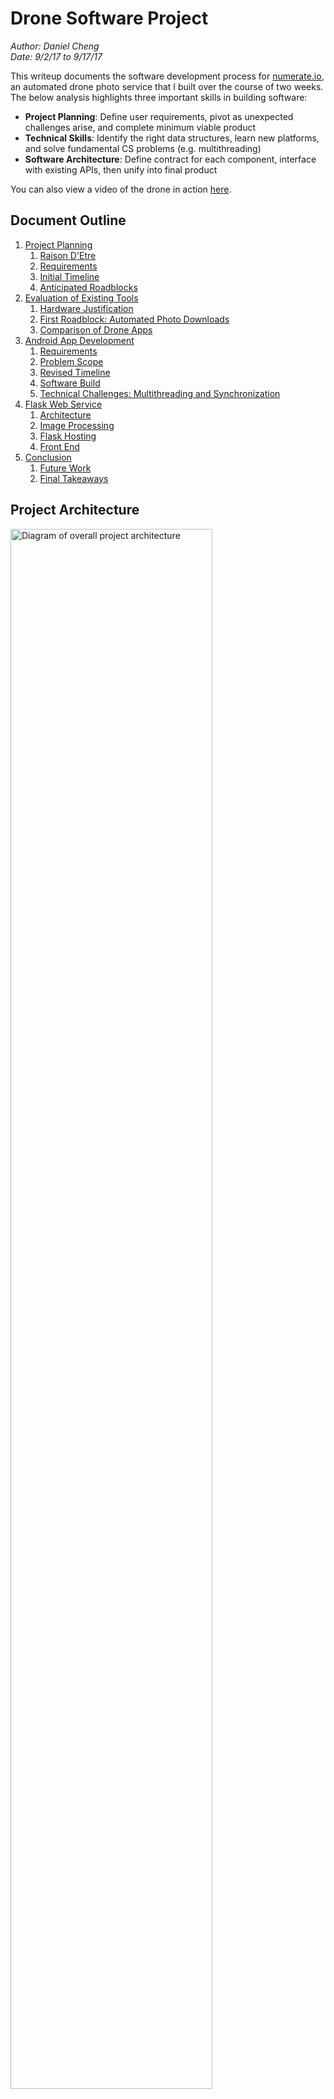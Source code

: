# Drone Software Project
_Author: Daniel Cheng_<br>
_Date: 9/2/17 to 9/17/17_

This writeup documents the software development process for [numerate.io](https://goo.gl/3yVGLa), an automated drone photo service that I built over the course of two weeks. The below analysis highlights three important skills in building software: 
* __Project Planning__: Define user requirements, pivot as unexpected challenges arise, and complete minimum viable product
* __Technical Skills__: Identify the right data structures, learn new platforms, and solve fundamental CS problems (e.g. multithreading)
* __Software Architecture__: Define contract for each component, interface with existing APIs, then unify into final product

You can also view a video of the drone in action [here](https://goo.gl/4taYny).

## Document Outline
1. [Project Planning](#1-project-planning)
   1. [Raison D'Etre](#11-raison-detre)
   2. [Requirements](#12-requirements)
   3. [Initial Timeline](#13-initial-timeline)
   4. [Anticipated Roadblocks](#14-anticipated-roadblocks)
2. [Evaluation of Existing Tools](#2-evaluation-of-existing-tools)
   1. [Hardware Justification](#21-hardware-justification)
   2. [First Roadblock: Automated Photo Downloads](#22-first-roadblock-with-automated-photo-downloads)
   3. [Comparison of Drone Apps](#23-comparison-of-drone-apps)
3. [Android App Development](#3-android-app-development)
   1. [Requirements](#31-requirements)
   2. [Problem Scope](#32-problem-scope)
   3. [Revised Timeline](#33-revised-timeline)
   4. [Software Build](#34-software-build)
   5. [Technical Challenges: Multithreading and Synchronization](#35-technical-challenges-with-multithreading-and-synchronization)
4. [Flask Web Service](#4-flask-web-service)
   1. [Architecture](#41-architecture)
   2. [Image Processing](#42-image-processing)
   3. [Flask Hosting](#43-flask-hosting) 
   4. [Front End](#44-front-end)
5. [Conclusion](#5-conclusion)
   1. [Future Work](#51-future-work)
   2. [Final Takeaways](#52-final-takeaways) 
   
## Project Architecture
<img src="writeup_images/overallarchitecture.png" width="80%" alt="Diagram of overall project architecture"/>

## 1. Project Planning 
### 1.1 Raison D'Etre
Drone adoption has rapidly grown over the last few years, from search-and-rescue missions and aerial surveyance prior to excavation, to automated package delivery and photo shoots for personal enjoyment. 

This project prototypes a drone photo subscription service. The offered service automates photo capture so that subscribers can easily count cars and people in real-time for any location of interest. 

Hence, through this service, subscribers can either: 
1. Request a photo right now for a location of interest 
2. Analyze historical images for a location of interest

What are the user stories behind these two features?

__#1: Why would someone want to request a photo right now?__
* As a city worker, I want to know how many street parking spots are open right now so that I can decide where to park 
* As a commuter, I want to know how long the line is at my local carpooling stop so that I can decide whether to leave now 
* As a working professional, I want to know how long the line is at my favorite restaurant so that I can avoid waiting

__#2: Why would someone want to analyze historical images?__
* As a city engineer, I want to know daily parking occupancy so I increase or decrease parking meter rates 
* As a marketer, I want to understand the demographic distribution of shoppers at IKEA so that I can design more targeted advertisements

These are merely a sampling of potential applications. You can easily envision many other situations that would benefit from such a drone service.

### 1.2 Requirements
Based on the above user stories, my minimum viable product must provide the following two features to users:
1. Request a photo right now
2. Browse current AND historical images for my location of interest 

### 1.3 Initial Timeline
To further breakdown the complexity of this project, I set the following timeline for completing each project component over the course of 16 days.

![Project Timeline](writeup_images/timeline1.png)

_Note:_ All of this was planned as a prototype for purely recreational purposes. Further development into a commercial product would require consideration of FAA regulations around drone flight.

### 1.4 Anticipated Roadblocks 
Having done initial research into consumer drone capabilities, I had found several mobile apps that could automate taking photos and flying predetermined routes (known as "missions"). Thus the work for days 1 through 4 seemed to merely be a matter of execution.

However, I had found no examples of consumer apps allowing for scheduled or triggered missions. I suspected there were potential safety concerns--as well as less demand for this in the hobbyist market (i.e. unless you are flying drones commercially, it seems unlikely that you would need to have fully automated, scheduled drone flights). 

If by Day 5 in my timeline, I indeed could not find an existing product for scheduling drone flight, I had two alternate plans:
1. Build a customized app using [DJI's mobile SDK](https://developer.dji.com/mobile-sdk/)
2. Plan for having a manual release of the drone by a human worker. No matter how automated, this drone service would likely need some human intervention to maintain

## 2. Evaluation of Existing Tools 
### 2.1 Hardware Justification
For this project, I chose to use a DJI drone for two reasons. First, DJI is the clear leader in the consumer drone space, owning perhaps [50% of the North American market](https://www.recode.net/2017/4/14/14690576/drone-market-share-growth-charts-dji-forecast). My project was focused on software rather than hardware--so I wanted to pick the most reliable hardware available, thus avoiding having to troubleshoot flight control or camera issues.

Secondly, DJI offers [programmatic control](https://developer.dji.com/mobile-sdk/documentation/introduction/mobile_sdk_introduction.html) of its drones, opening up the possibility of advanced customized control over the drone's flight. 

Among the DJI drones, I selected the Mavic Pro because of its popularity in taking high-quality aerial photography. As a mid-tier drone, the Mavic Pro also automates many parts of drone piloting, from takeoff and landing to obstacle avoidance and intelligent flight modes. 

Again, the focus of this project was on software and not on hardware--hence I wanted to select a drone that would automate as much of the piloting process as possible. 

<img src="writeup_images/mavicprowithcontroller.png" width="80%" alt="Mavic Pro with Controller"/>

_Note_: For those unfamiliar with drones, you control the drone aircraft (left image) using a remote controller (right image). You then connect your phone to the remote controller, allowing you to not only issue commands directly from an app, but to also view a live camera feed of the drone's point of view.

### 2.2 First Roadblock with Automated Photo Downloads
For the first two days, I experimented with the basics of flying a drone and taking photos. I first confirmed that the image quality was more than sufficient for my photo service (the photos came out as 12000 MP, a resolution far higher than most web browsers need for rendering). Secondly, I tested flying simple automated flights ("missions").

During this phase, I ran into a roadblock with displaying the drone image in real-time on a website. When a photo was captured, the drone would store the images on the SD card loaded on the physical aircraft. However, I needed to trasnfer those photos from the SD card to my mobile device--so that I could then immediately push those photos to my web server (otherwise how could users request a photo for right now?). 

Hence, to deliver on this feature, I sought out a DJI mobile app that could reliably download all images captured during a flight to local phone storage. Photos could then be pushed (using an app like [BotSync](https://play.google.com/store/apps/details?id=com.botsync)) to the EC2 hosting my web server. 

Should this prove impossible, I had a backup plan to install an Eyefi card on the aircraft--so that at the very least, images could automatically transmit once the drone landed in the wifi area. This would incur a slight delay in streaming to the website, but would still allow for fully automated upload of images without human intervention.
 
### 2.3 Comparison of Drone Apps 
Given my first two days of drone exploration, I now focused my efforts on finding an existing mobile app providing functionality to:
1. Take photos while automatically flying a preset flight path (mission)
2. Download photos to phone
3. Schedule and/or trigger missions 

You may ask why I did not immediately attempt to write my own mobile app to accomplish all of my required features. In software development, it is better practice to first use existing libraries and packages instead of writing your own custom solution. First, this can save significant time if you can simply plug in an existing app into your own custom architecture. Second, prebuilt libraries are usually better tested, having gone through multiple iterations before being shared for general use. 

Hence, I wanted to exhaust existing solutions that could achieve the above three criteria, before considering alternate solutions (such as writing my own mobile application). 

[//]: # (check spelling, cost, system availability)

#### Native DJI GO App
<img src="writeup_images/djigoapp1.png" width="65%" alt="DJI Go App"/>

DJI provides its own [DJI GO App](https://www.dji.com/goapp) when flying its drones. This app runs comprehensive startup validation (e.g. compass calibrated, GPS connected), then offers a full suite of in-flight controls, including:
* Single shot, timed shot, and video capture 
* Camera tuning (adjusting focus, exposure, and orientation) 
* Photo caching (download photos to phone storage) 
* Waypoint missions (automatically flying the drone along a predetermined set of GPS coordinates)

Thus the DJI GO App fulfills criteria #2 (download photos), but only partially achieves criteria #1 (automated mission). Although the app could automatically fly the drone along previously visited waypoints, it could not automate photo capture throughout the mission. 

As it turns out, the majority of other consumer apps allow for more advanced control over waypoint missions (criteria #2), but fail to allow for photo downloading (criteria #1). The next section evaluates these feature tradeoffs amongst the most popular DJI drone apps. 

#### Category 1: Hobbyist Apps for Recreational Photography
This first set of apps targets the drone enthusiast market who fly drones solely for personal recreation. In increasing order of price:
1. Airnest 
2. DJI Ultimate Flight
3. Litchi
4. Autopilot

<br>__Airnest__<br>
The [Airnest app](http://www.airnest.com/) is marketed as simply and easy to use with a "Photostop style" interface. For example, for waypoint missions, the app allows users to simply "paint a line" on a map, and the app converts that into mission instructions for the drone.

<img src="writeup_images/airnest.png" width="60%" alt="Airnest App"/><br>

In my user tests, the app unfortunately failed to live up to its promise of being extraordinarily simple and easy to use. Missions could indeed be drawn with the flick of a finger, but editing those missions proved nearly impossible. For example, when I attempted adjust the auto-generated waypoint, I could find only one exact pixel spot where the app would respond to my touch.

Airnest does offer other features for more serious drone enthusiasts, such as flight logging, playback, and health metrics. As a free app, Airnest provides perhaps the best value for a drone hobbyist wishing for customization beyond the native DJI Go App. 

<br>__DJI Ultimate Flight and Litchi__<br>
These next two apps offer very similar features, with [DJI Ultimate Flight](http://djiultimateflight.com/) coming in at $20, and [Litchi](https://flylitchi.com/) at $23-25 depending on the system. These two are the most popular DJI drone apps mentioned in drone enthusiast forums and sites.

The app layout mimics the DJI Go4 App, with a first-person video stream in front, camera options on the side, and toggle menus for capture settings, waypoint behavior, etc.

<img src="writeup_images/djiultimateflight.png" width="60%" alt="DJI Ultimate Flight App"/>

Users can create far more customized and automated missions than would be possible in the native DJI app. This includes:
* Taking pictures (single shot and timed shot) at a waypoint
* Recording video at a waypoint
* Rotating the camera to focus on a point of interest 
* Pausing and hovering at a waypoint

Users simply tap on the map to create a waypoint, then add any of the above actions to that waypoint. A series of such waypoints are then uploaded as a mission to the drone. All that's left is to hit "Run Mission" and the app will fly the drone from start to finish!

<img src="writeup_images/litchi_missionscreen.png" width="60%" alt="Litchi Mission"/>

Hence, DJI Ultimate Flight and Litchi fulfill criteria #2 (automated mission with photos). However, these apps fail to meet criteria #1 (download pictures automatically). Litchi does offer photo caching on iOS, but this feature is not avialable during waypoint missions.

For example, for the waypoint missions, these apps allow you to mark destinations on a map, then convert these into a drone mission--unlike the DJI Go4 App which requires you to fly the drone through all these destinations before rerunning.

<br>__Autopilot__<br>
[Autopilot](https://autoflight.hangar.com/) is by far the most advanced hobbyist app on the market. Users can precisely control every aspect of automated drone flight, from the exact camera angle and focus to the curvature and descent of flight between waypoints. Autopilot also offers tracking of other drones within the area, on top of flight recording and logging.

<img src="writeup_images/autopilot.png" width="65%" alt="Autopilot"/>

The priciest of all these apps ($29.99), Autopilot is ideally suited for those who need advanced automated flight control beyond what Litchi and DJI Ultimate Flight can offer. The learning curve is steeper due to the increased complexity offered for mission planning.

Despite its advanced features, Autopilot does not offer automatic photo download either during waypoint missions, hence failing criteria #2.

#### Category 2: Commercial Apps for Surveying and Mapping
This second set of apps targets professional or enterprise customers who fly drones to survey and map landscapes. These apps enable users to automate flight paths for large areas of land: Mark a rectangular grid on the map, and the app will automatically calculate the path, speed, and frequency of photo capture.

Thus, instead of allowing users to customize every point along the mission, these apps determine the optimal path so that the resulting photos can be used to generate high-resolution stitched images and 3D models of the landscape. In increasing order of cost:
1. PrecisionFlight
2. Pix4Dcapture
3. DroneDeploy

<br>__PrecisionFlight__<br>
Deployed by PrecisionHawk, this free [PrecisionFlight app](http://www.precisionhawk.com/precisionflight) is straightforward to use: Simply touch and drag to mark the survey area on the map, then the app will automatically generate a waypoint mission to fly. There are no additional capabilities for customizing camera focus or gimbal rotation--the app simply flies the drone over the desired area and captures the images required to generate a high-resolution image of the area.
<img src="writeup_images/precisionflight.png" width="65%" alt="PrecisionFlight"/>

<br>__Pix4Dcapture__<br>
Another free app, [Pix4Dcapture](https://pix4d.com/product/pix4dcapture/), offers more control over missions than FlyingPrecision does. Upon opening the app, users select from various mission layouts to suit their surveying needs.
<img src="writeup_images/pix4dcapture.png" width="65%" alt="Pix4Dcapture"/>

As evident in the above screenshot, everything in the app is geared towards the post-processing stage, in which photos are transformed into 2D maps and 3D models. In the words of one of the supported reps that I contacted regarding this app:
> Pix4Dcapture is a great flight planning app we provide free [but] you are free to use other applications if they better suit your needs. It is our Pix4Dmapper software that is the premier solution for photogrammetry, and as long as you are able to capture your images with the correct overlap and quality, you can process with Pix4Dmapper. 

Among the apps I surveyed, Pix4D was the only one that offered complete functional photo caching on both Android and iOS. Upon mission completion, all photos are streamed to the corresponding mission folder on internal storage, before being uploaded to Pix4D cloud for 3D modeling.

<br>__DroneDeploy__<br>
The [DroneDeploy](https://www.dronedeploy.com/app.html) app lands users on a demo mission showcasing the app's ability to map a large Midwest farm. Offering a free Explorer tier followed by a $99 per month Pro tier, DroneDeploy offers the most advanced mapping features of all apps considered. This includes automatic area and volume measurements, NDVI calculations, and 3D exports. 

<img src="writeup_images/dronedeploy.png" width="65%" alt="DroneDeploy"/>

Although DroneDeploy offered perhaps the best mapping features on the app market, I ran into similar issues with photo caching, in which the app automatically generated hundreds for photos for a mission, but required manual extraction of images from the SD card in order to process. 

#### Conclusion of Drone App Evaluation 
After thoroughly testing all of these drone apps, I concluded that no existing app could fulfill the minimum criteria necessary for my drone service.

Litchi came closest with its mission planning interface and automated flights, but failed to offer photo downloading during missions--essential for immediate streaming to my website. 

Pix4D was a close second since it automatically downloaded images to the phone upon completion of the mission, but its mission planning was not flexible enough for my needs. Because the app was meant for surveying a region, the quality and rate of image capture was locked away in a black box--hence I had no ability to customize taking pictures at different angles and speeds. 

Finally, none of the apps offered a way to schedule or trigger a mission (through a medium like SMS). Ultimately, you would still have to manually press a button to start the mission.

__***I now had to rapidly pivot from my original development plan and build my own Android app to fulfill the project requirements.***__ 

## 3. Android App Development
### 3.1 Requirements
Given the limited timeframe, I needed to carefully identify the exact requirements for my custom app. I was _not_ designing a user-facing app like Litchi, with a complete UI, product validation, forms for custom missions, and so on. Rather, I only had to build the following list of features: 

_Rebuilding Features Available in Existing Apps_<br>
* __Mission Automation__: Take off from ground, fly preset route while taking photos, then return home and land 
* __Photo Download__: Photos should automatically download to the phone's internal storage 
* __Image Quality__: Camera should auto focus throughout to ensure quality photos

_Adding New Features_<br> 
* __Scheduled Missions__: Schedule a mission to run every 5/10/15 minutes
* __Triggered Missions__: Use SMS to trigger the mission
* __Photo Compression__: Reduce photo size from 5 MB to 0.5 MB to speed up transfer
* __Photo Transfer__: Push downloaded photos to EC2 server


### 3.2 Problem Scope
Before jumping into coding all of these functions, I first identified how each requirement mapped to an existing class or method in the [DJI mobile SDK](https://developer.dji.com/mobile-sdk/documentation/introduction/index.html). For any software engineering project, it is a best practice to evaluate the feasibility of each component beforehand--instead of discovering halfway through the project that the most crucial part is not possible. 

_Rebuilding Features Available in Existing Apps_<br>

Feature | DJI SDK Class | DJI SDK Method
------- | --------- | ----------
Mission Automation | MissionBuilder | addWaypoint, addAction, loadMission, startMission 
Photo Download | MediaManager | onNewFile, fetchFileData
Image Quality | Camera | setFocusmode

_Adding New Features_<br> 

Feature | Android Package
------- | ---------------
Scheduled Missions | Timer
Triggered Missions | BroadcastReceiver / SMS Manager
Photo Compression | ImageUtil
Photo Transfer| JSch

During this phase, I reviewed the sample [DJI tutorials](https://developer.dji.com/mobile-sdk/documentation/introduction/index.html), then identified troubleshooting resources, such as the [DJI developer forum] (http://forum.dev.dji.com) and [DJI posts on Stack Overflow] (https://stackoverflow.com/questions/tagged/dji-sdk). I also contacted DJI support to validate the most essential feature for my app (i.e. that photos could be automatically downloaded during mission execution).

### 3.3 Revised Timeline
Once I determined that the DJI mobile SDK could implement all of my required features, I adjusted my initial timeline to account for the effort required to write an Android application. 

At this point, six days had elapsed already. Given that I had not worked with Android before, an initial prototype would take, at minimum, three days--and a would likely take closer to five or six days to iron out any bugs. Hence, to accommodate app development, I had to eliminate several features in my initial timeline, including:
* Automated MMS photo sharing 
* Setting up subscription service 
* Prototyping system for multiple drones 

These were nice-to-have features in a beta version of the app--but were not necessary for the alpha version. Recall the requirements for this drone service:
> 1. Request a photo right now
> 2. Browse current AND historical images for my location of interest 

Hence I chose to divert the majority of my remaining time into this custom Android app, to ensure I could achieve the above two criteria. 

Finally, I also deprioritized writing code to automatically parse and count cars in these drone images. This was again a nice-to-have feature, but not strictly necessary. For example, users of this service could easily take a look at a photo of street parking and tell if any parking spots were open. Automatic object recognition was not strictly necessary for the success of this project prototype.  

Thus my revised timeline was as follows: 

![Project Timeline](writeup_images/timeline2.png)

### 3.4 Software Build 
I chose Android as the development platform for two reasons:
1. __Existing Hardware__: I had an Android phone readily available for installing and debugging 
2. __Developer Control__: I valued Android having more flexibility than iOS (e.g. having more control to save photos in any folder of the file system, having the ability to publish app directly to the Marketplace)

As I had no direct Android app development experience--and given the limited timeframe for project completion--I copied the existing codebase from DJI's [QuickStart Guide](https://developer.dji.com/mobile-sdk/documentation/quick-start/index.html) and [camera tutorial](https://developer.dji.com/mobile-sdk/documentation/android-tutorials/index.html). Rather than spending my limited time setting up product registration, drone connectivity, and live-camera streaming, I simply enhanced the existing tutorial to address my needs.

Below is a breakdown of which app features were successfully completed each day:
<br><br>__Day 7__:
<br>[x] Compile and run tutorials 
<br>[x] Set up live video stream 
<br>[x] Create button to take one photo during drone flight

__Day 8__:
<br>[x] Set optimal focus for photos
<br>[x] Automatically take off and land
<br>[x] Download photos to internal storage 

__Day 9__:
<br>[x] Add waypoints based on GPS coordinates
<br>[x] Add custom actions at each waypoint (start timed shot, rotate gimbal, etc.) 
<br>[x] Upload multiple waypoints as one mission to the flight controller 

__Day 10__:
<br>[x] Create timer to trigger mission every 5/10/15 minutes 
<br>[x] Create broadcast receiver to listen for SMS trigger kicking off mission 
<br>[x] Test complete execution of mission with automatic timed shots 

__Day 11__:
<br>[x] Resize images from 5 MB to 0.2 MB 
<br>[x] Post resized images to EC2 server backend 
<br>[x] Test complete execution of mission 

__Days 12 - 14__: 
<br>[x] Troubleshoot multithreading and bandwidth issues with downloading photos 

As evident in the above timeline, I completed the app prototype within the expected timeframe of five days, but I ran into an unexpected technical challenge with downloading photos that required several additional days to troubleshoot. 


### 3.5 Technical Challenges with Multithreading and Synchronization
#### Debugging the Problem 
During my first code iteration, I used callbacks to automatically triggered photo download to local phone storage. That is, whenever the DJI camera app generated a new photo, it would automatically start downloading the photo:
```java 
camera.setMediaFileCallback(new MediaFile.Callback() {
    @Override
    public void onNewFile(MediaFile mediaFile) {
        mediaFile.fetchFileData(new File(mDownloadPath + "/" + subfolder), filename, new DownloadListener<String>() {
            @Override
            public void onStart() {
            }
            public void onSuccess(String s) {
            }
            public void onFailure(String s) {
            }
            
        }
    }
}
```
I first tested this download feature on a DJI simulator, in which I connect the drone to my computer and fly virtual missions. This initial test showed that all 10-20 photos were captured and downloaded automatically throughout mission flight.

However, upon testing the exact same missions outside, only the first 5 or 6 images would download. The rest would raise a timeout error and block all subsequent downloads.

I had two hypotheses for debugging this failure to download all photos:
* __Transmission Distance__: Failure due to increased distance between controller and drone whenflying outdoors
* __Limited Bandwidth__: Failure due to limited CPU or bandwidth for downloading photos

_Hypothesis #1: Transmission Distance_<br>
To test the first hypothesis, I replaced the individual callbacks with a batch download of all images after the mission completed (hence the drone had returned to within a few feet of the controller). Yet despite this adjustment, I still ran into similar download issues.

_Hypothesis #2: Limited Bandwidth_<br>
Hence, I moved onto the second hypothesis. When photo downloading failed, the logs from the download listener indicated that "the resource was too busy executing other commands." This indicated the following: Because photos were automatically downloading off of a callback--and because images were being shot every two seconds--all available bandwidth was consumed by the first 5 or 6 images, thus starving any new requests for downloading.

I further validated this hypothesis based off similar problems encountered by a developer in the [DJI forum](http://forum.dev.dji.com). Furthermore, the DJI SDK offered a [task scheduler class](https://developer.dji.com/api-reference/android-api/Components/Camera/DJIMediaManager_FetchMediaTaskScheduler.html?) for fetching _previews_ of images--effectively implementing a queue to manage downloads one at a time. This again suggested that the _full resolution_ photos had to be downloaded one at a time due to limited transmission bandwidth.

_Failure in Stress Tests_<br>
The astute reader might question why this error happened only when flying outside--and not when flying virtually on the simulator. While testing the first hypothesis, I already validated that the _distance_ from controller to aircraft did not affect the download success rate. This indicated to me that a second issue might be at play.

When building software projects, one typically executes tests in one of the three classes:
1. __Fault Testing__: The program should correctly executes its intended function 
2. __Stability Testing__: The program should reliably execute its function as frequently as possible (even if one or two cases fail)
3. __Stress Testing__: The program should execute properly when scaled up to production level

It appeared that my automatic photo download failed stress testing because the simulator environment did not fully capture the load during production (i.e. when flying outside). Specifically: additional load came from the app directing the flight controller to physically move and maintain the drone's flight. This hypothesis was further supported by [CPU monitoring apps](https://play.google.com/store/apps/details?id=com.glgjing.stark&hl=en) which indicated high CPU usage when I flew my drone.

Since the Android system can [pause or destroy app components](https://developer.android.com/topic/libraries/architecture/guide.html) to rebalance resources, I suspected that the total bandwidth was being constrained by my phone's operating system. Flying outside increased overall system load and triggered this system resource management--hence killing or reducing total resources available to the background thread responsible for downloading photos.

#### Solution
To properly manage the limited bandwidth for downloading media files using the DJI SDK, I applied two software techniques:
1. Maintain a queue of downloads 
2. Apply a mutex to prevent multithreaded callbacks  

Regarding resources being constrained by my phone's operating system, I force killed all other applications in my subsequent tests to minimize the chance of Android diverting resources from my app towards other apps. If this issue persisted, I planned to move my testing to an upgraded Android phone.

For the remainder of this section, I will focus on how I implemented the queue and mutex. Implementing the queue was as simple as adding new files into an array list. This array list was an instance variable to allow for persistence across multiple file callbacks:
```java 
camera.setMediaFileCallback(new MediaFile.Callback() {
    @Override
    public void onNewFile(MediaFile mediaFile) {
        addNewMediaFileToQueue(mediaFile);
    }
}
private void addNewMediaFileToQueue(MediaFile mediaFile) {
    mMediaFilesToDownload.add(mediaFile);
}
```

Queuing file was simple; but simply dequeueing element by element and calling the download method failed.
```java
while(!mMediaFilesToDownload.isEmpty()) {
    MediaFile mediaFile = mMediaFilesToDownload.remove(mMediaFilesToDownload.size());
    downloadOneMediaFile(mediaFile, label);
}
``` 
Because array lists are not synchronized structures, multiple threads were removing files from the queue, which not only cause concurrent write conflicts, but also resulted in multiple downloads executing in parallel. This defeated the goal of having sequential downloads in order to manage bandwidth.

This was easily remedied by either (1) making the method synchronized, or (2) iterating over the array list without removing the files. 
```java
int n = 0;
while(true) {
    // use break condition instead of embedding in while condition, 
    // in case images are added to queue during loop iteration
    if (n >= mMediaFilesToDownload.size())
        break;
    MediaFile mediaFile = mMediaFilesToDownload.get(n);
    // avoid repeated download if method is called again 
    if (!mMediaFileNamesDownloaded.contains(mediaFile.getFileName())) {
        downloadOneMediaFile(mediaFile);
    }
    n++;
}
```

However, this dequeueing approach still failed to prevent overloaded download bandwidth because the SDK download was executed as a callback. Thus, even though files were dequeued sequentially, one at a time, the callbacks could end up executing simultaneously on the background thread.

Hence, to solve this, I implemented a mutex so that only one file could be downloading at any given time. This guaranteed that even if multiple callbacks were triggered, only one file could download at once--hence ensuring sufficient download bandwidth.

Note that although this solution executed more slowly than downloading multiple files in parallel, this solution was far more reliable--a far more valuable feature for my product, as I needed to guarantee successful load of all images to the server.

```java   
mediaFile.fetchFileData(new File(mDownloadPath + "/" + subfolder), filename, new DownloadListener<String>() {
    @Override
    public void onStart() {
        mMediaDownloadOneFileLock.lock();
    }
    public void onSuccess(String s) {
        try {
            // resize image (abridged code shown below)
            resizer.resize(mDownloadPath + "/" + subfolder + "/" + filename, mResizePath + "/" + subfolder);

            // SCP to EC2 server (abridged code shown below)
            scpCopyInBackground.execute(params);            
        } catch (IOException e) {
            e.printStackTrace();
        } finally {
            mMediaDownloadOneFileLock.unlock();
        }
    }
    public void onFailure(String s) {
        mMediaDownloadOneFileLock.unlock();
    }
}
```

## 4. Flask Web Service
After troubleshooting the photo download issue described above, I had just over a day left to build the front-end web service for displaying the drone images. Given the tight timeline, I identified the following  minimum criteria for completion. You'll notice that this lists excludes automatic counting of cars within the images: As I mentioned before, this was a useful but not necessary feature of my envisioned service, and hence I chose to drop this so that I could deliver on the most crucial features.
* Automatic refresh of latest images from drone 
* Fast historical image browsing 
* Responsive on web and mobile 

### 4.1 Architecture
From a technical perspective, I broke down my remaining work into the following components:
1. __Image Processing__: Stitch and stack photos 
2. __Flask Server__: Find latest images and display on site
3. __Front-End UI__: Optimize for both web and mobile 

I also sketched out the below architecture from my custom mobile app to the front-end browser.

#### Flow of Images After Downloading from Drone
<img src="writeup_images/flaskarchitecture.png" width="70%" alt="Diagram of Flask Architecture"/>


### 4.2 Image Processing 
For certain missions (e.g. taking photos of parking along a long narrow street), the drone takes a series of timed shots, in expectation that  these photos will be stacked and "stitched" together to construct a final blended photo of the street (similar to a panorama).

For this task, I selected Hugin, an open source photo processing package, because it fulfilled the two minimum requirements for stitching:
1. __Scaling__: Any number of images could be correctly blended into one final image 
2. __Automation__: All stitching could be automated in a command line script

Regarding the second point, Hugin offers Hugin Executor, a command line utility for stitching, aligning, and processing photos. Stitching is achieved by calling various other photo processing packages, such as nona, enblend, and cpfind that execute blending algorithms. 

The one unforeseen problem with Hugin Executor was its requirements for high CPU usage, which exceeded the capacity of the EC2 I used for hosting. One solution was to simply upgrade the EC2, but I chose instead to write a simple script to cap CPU usage by Hugin and all its derivative processors. Even on a larger box, I would still need some way to guarantee that Hugin did not consume too much compute power; hence limiting CPU was the simplest and fastest solution towards a viable product.

```bash
nohup cpulimit --exe=/usr/bin/hugin_executor --limit=75 &
disown

nohup cpulimit --exe=/usr/bin/nona --limit=75 &
disown
[...]
```

Finally, post-stitching in Hugin, I used the Python OpenCV library to clean up the images, including compressing and converting Hugin output tif to jpeg images.

### 4.3 Flask Hosting
Having solved the problem of cleaning and stacking photos, I now had to structure my backend image repository in such a way that the Flask server could:
1. Quickly identify the latest new images 
2. Automatically group and sort photos by date and time for iterating inside of Flask templates

To achieve the first requirement, I nested images within a mission-date-time hierarchy. I first pushed images from Android local storage to the SCP share location, saving them within this mission-date-time folder hierarchy. I then set up an identical nested structure in the Flask server images subfolder. To determine new mission executions since the last refresh, I simply merged the two folder listings and processed any folder names appearing in the SCP share location but not in the Flask images location. 

<img src="writeup_images/imagetree.png" width="25%" alt="Organizational structure for images"/>

To achieve the second requirement, I determined the following one-to-one correspondence between folder level and Flask object.
* Mission folder --> One webpage of photos 
* Date folder --> Section within a webpage 
* Time folder --> Images in a slideshow within the same section 

Because of this hierarchy, it was simple to iterate within a Flask template and generate the following front-end functionality for users:
1. Toggle between photos for each mission 
2. Scroll down a mission page and view pictures grouped by day 
3. Browse within a day and view pictures sorted by timestamp 

<img src="writeup_images/websitestructure.png" width="100%" alt="Website structure"/>

### 4.4 Front End 
To display the mission images in a clean user-friendly interface, I utilized bootstrap for basic styling. This also ensured responsiveness across web and movile. 

I then coded Javascript functions so that users could:
1. Click and zoom in on images (pinch and zoom on mobile) 
2. Click to browse pictures sorted by timestamp within a given day 
3. Click to animate the photos (essentially showing a gif within a given day) 

Finally, because Flask does not enable auto refreshing of a page from the back-end server, I implemented a Javascript callback to trigger a refresh every 60 seconds. While not ideal, this solution sufficed for this prototype. Future iterations can implement a method to selectively refresh the latest new image rather than running a full page refresh. 

## 5. Conclusion
### 5.1 Future Work 
For the beta iteration of this drone service, I would implement the following features from my backlog: 
* Automatically parse and count cars in the drone images 
* Send MMS of images from the latest executed mission 
* Set up a members subscription service for requesting drone to fly mission right now 

Should this prove successful, I would then scale this up: 
* Identify other points of interest for taking photos 
* Prototype software to coordinate and schedule multiple drones flying throughout the day 
* Solve hardware constraints e.g. recharging/swapping batteries

The last point speaks to the difficulty with almost all consumer drones: A single battery can last for approximately 25 minutes of flight. Hence to fly missions over the span of several hours requires human intervention to swap and recharge batteries. 

Several commercial products have been developed to address this need:
* __Skysense__: Wireless charging (drone charges upon landing on pad--no manual battery swap needed) 
* __Dronebox__: Solar-powered autonomous charging stations
* __Airobotics__: Robotic arm automatically swaps batteries and payloads in and out

I would explore each of these products in more depth to determine compatibilitiy with my current software setup and DJI hardware, before evaluating cost tradeoffs (e.g. robotic battery swapping machine may cost far more than simply having a worker manually swap batteries for my service). 

### 5.2 Final Takeaways
Looking back at my work over this two week sprint, I learned three key lessons in building a software service:

1. __Define Project Scope__: It is tempting to build as many features as possible, and equally tempting to keep optimizing that final 10%. Because of my limited timeframe, I learned to focus mercilessly on the minimum requirements for my product. As an engineer, you simply cannot build every feature--and trying to do so will result in nothing being built. 

2. __Use Existing APIs__: When building new features, check for existing solutions before building your own custom product. Existing APIs (the good ones) are often better tested, refactored, and documented; so using them will save you significant time. This is why I spent effort upfront to evaluate whether an existing mobile app could meet all my requirements. In the end, I had to build a custom solution--but it was still the right approach to find existing APIs before building my own app.
  
3. __Maintain Robustness__: Even if the root cause is due to poor implementation in another platform or API, your production system must be robust in handling exceptions and unexpected inputs. I ran into numerous bugs with the DJI mobile SDK, but I had to quickly pivot to find my own workaround. Even the best software platforms may have unexpected bugs, but it is your job to make all components work for your software service. 

<img src="writeup_images/mavicpro1.png" width="50%" alt="Mavic Pro"/>
